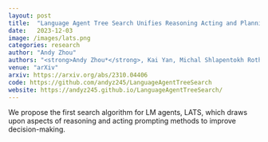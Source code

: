 ```yaml
---
layout: post
title:  "Language Agent Tree Search Unifies Reasoning Acting and Planning in Language Models"
date:   2023-12-03
image: /images/lats.png
categories: research
author: "Andy Zhou"
authors: "<strong>Andy Zhou*</strong>, Kai Yan, Michal Shlapentokh Rothman, Haohan Wang, Yuxiong Wang"
venue: "arXiv"
arxiv: https://arxiv.org/abs/2310.04406
code: https://github.com/andyz245/LanguageAgentTreeSearch
website: https://andyz245.github.io/LanguageAgentTreeSearch/
---
```

We propose the first search algorithm for LM agents, LATS, which draws upon aspects of reasoning and acting prompting methods to improve decision-making.
